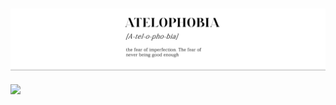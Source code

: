 <h3 align="center">
  <img src="https://raw.githubusercontent.com/MaledKhaoSan/MaledKhaoSan/master/Atelophobia.png" alt="stack"/>
</h3>
<div align="center">

<!--**จริง ๆ แล้วก็แปลไม่ออกหรอก.🥲**  -->
</div>

![](https://visitor-badge.laobi.icu/badge?page_id=MaledKhaoSan)
